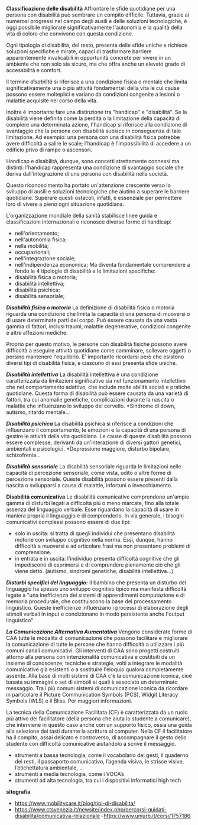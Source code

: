 **Classificazione delle disabilità**
Affrontare le sfide quotidiane per una persona con disabilità può sembrare un compito difficile. Tuttavia, grazie ai numerosi progressi nel campo degli ausili e delle soluzioni tecnologiche, è oggi possibile migliorare significativamente l'autonomia e la qualità della vita di coloro che convivono con questa condizione.

Ogni tipologia di disabilità, del resto, presenta delle sfide uniche e richiede soluzioni specifiche e mirate, capaci di trasformare barriere apparentemente invalicabili in opportunità concrete per vivere in un ambiente che non solo sia sicuro, ma che offra anche un elevato grado di accessbilità e comfort.

Il termine *disabilità* si riferisce a una condizione fisica o mentale che limita significativamente una o più attività fondamentali della vita le cui cause possono essere molteplici e variano da condizioni congenite a lesioni o malattie acquisite nel corso della vita.

Inoltre è importante fare una distinzione tra "handicap" e "disabilità". Se la disabilità viene definita come la perdita o la limitazione della capacità di compiere una determinata azione, l'handicap si riferisce alla condizione di svantaggio che la persona con disabilità subisce in conseguenza di tale limitazione. 
Ad esempio: una persona con una disabilità fisica potrebbe avere difficoltà a salire le scale; l'handicap è l'impossibilità di accedere a un edificio privo di rampe o ascensori.

Handicap e disabilità, dunque, sono concetti strettamente connessi ma distinti: l'handicap rappresenta una condizione di svantaggio sociale che deriva dall'integrazione di una persona con disabilità nella società.

Questo riconoscimento ha portato un'attenzione crescente verso lo sviluppo di ausili e soluzioni tecnologiche che aiutino a superare le barriere quotidiane. 
Superare questi ostacoli, infatti, è essenziale per permettere loro di vivere a pieno ogni situazione quotidiana.

L'organizzazione mondiale della sanità stabilisce linee guida e classificazioni internazionali e riconosce diverse forme di handicap:
- nell'orientamento;
- nell'autonomia fisica;
- nella mobilità;
- occupazionali;
- nell'integrazione sociale;
- nell'indipendenza economica;
Ma diventa fondamentale comprendere a fondo le 4 tipologie di disabilità e le limitazioni specifiche:
- disabilità fisica o motoria;
- disabilità intellettiva;
- disabilità psichica;
- disabilità sensoriale;

***Disabilità fisica o motoria***
La definizione di disabilità fisica o motoria riguarda una condizione che limita la capacità di una persona di muoversi o di usare determinate parti del corpo.
Può essere causata da una vasta gamma di fattori, inclusi traumi, malattie degenerative, condizioni congenite e altre affezioni mediche.

Proprio per questo motivo, le persone con disabilità fisiche possono avere difficoltà a eseguire attività quotidiane come camminare, sollevare oggetti o persino mantenere l'equilibrio. E' importante ricordarsi però che esistono diversi tipi di disabilità fisica, e ciascuno di essi presenta sfide uniche.

***Disabilità intellettiva***
La disabilità intellettiva è una condizione caratterizzata da limitazioni significative sia nel funzionamento intellettivo che nel comportamento adattivo, che include molte abilità sociali e pratiche quotidiane. 
Questa forma di disabilità può essere causata da una varietà di fattori, tra cui anomalie genetiche, complicazioni durante la nascita o malattie che influenzano lo sviluppo del cervello.
*Sindrome di down, autismo, ritardo mentale...

***Disabilità psichica***
La disabilità psichica si riferisce a condizioni che influenzano il comportamento, le emozioni e la capacità di una persona di gestire le attività della vita quotidiana. 
Le cause di queste disabilità possono essere complesse, derivanti da un'interazione di diversi gattori genetici, ambientali e psicologici.
*Depressione maggiore, disturbo bipolare, schizofrenia...

***Disabilità sensoriale***
La disabilità sensoriale riguarda le limitazioni nelle capacità di percezione sensoriale, come vista, udito o altre forme di percezione sensoriale. 
Queste disabilità possono essere presenti dalla nascita o svilupparsi a causa di malattie, infortuni o invecchiamento.




**Disabilità comunicativa**
Le disabilità comunicative comprendono un'ampie gamma di disturbi legati a difficoltà più o meno marcate, fino alla totale assenza del linguaggio verbale. 
Esse riguardano la capacità di usare in maniera propria il linguaggio e di comprenderlo. 
In via generale, i bisogni comunicativi complessi possono essere di due tipi:
- solo in uscita: si tratta di quegli individui che presentano disabilità motorie con sviluppo cognitivo nella norma. Essi, dunque, hanno difficoltà a muoversi e ad articolare frasi ma non presentano problemi di comprensione.
- in entrata e in uscita: l'individuo presenta difficoltà cognitive che gli impediscono di esprimersi e di comprendere pienamente ciò che gli viene detto. (autismo, sindromi genetiche, disabilità intellettiva...)

***Disturbi specifici del linguaggio:***
Il bambino che presenta un disturbo del linguaggio ha spesso uno sviluppo cognitivo tipico ma manifesta difficoltà legate a "una inefficienza dei sistemi di apprendimenti computazione e di memoria procedurale, che costituiscono la base del processamento linguistico. Queste inefficienze influenzano i processi di elaborazione degli stimoli verbali in input e condizionano in modo persistente anche l'output linguistico"

***La Comunicazione Alternativa Aumentativa***
Vengono considerate forme di CAA tutte le modalità di comunicazione che possono facilitare e migliorare la comunicazione di tutte le persone che hanno difficoltà a utilizzare i più comuni canali comunicativi. 
Gli interventi di CAA sono progetti costruiti attorno alla persona con intenzionalità comunicativa e costituiti da un insieme di conoscenze, tecniche e strategie, volti a integrare le modalità comunicative già esistenti o a sostituire l'eloquio qualora completamente assente.
Alla base di molti sistemi di CAA c'è la comunicazione iconica, cioè basata su immagini o set di simboli ai quali è associato un determinato messaggio.
Tra i più comuni sistemi di comunicazione iconica da ricordare in particolare il Picture Communication Symbols (PCS), Widgit Literacy Symbols (WLS) e il Bliss. Per maggiori informazioni.


La tecnica della Comunicazione Facilitata (CF) è caratterizzata da un ruolo più attivo del facilitatore (della persona che aiuta lo studente a comunicare), che interviene in questo caso anche con un supporto fisico, ossia una guida alla selezione dei tasti durante la scrittura al computer. Nella CF il facilitatore ha il compito, assai delicato e controverso, di accompagnare il gesto dello studente con difficoltà comunicative aiutandolo a scrive il messaggio.

- strumenti a bassa tecnologia, come il vocabolario dei gesti, il quaderno dei resti, il passaporto comunicativo, l’agenda visiva, le strisce visive, l’etichettatura ambientale, …
- strumenti a media tecnologia, come i VOCA’s
- strumenti ad alta tecnologia, tra cui i dispositivi informatici high tech












**sitografia**
- https://www.mobilitycare.it/blog/tipi-di-disabilita/
- https://www.ctsvenezia.it/newsite/index.php/percorsi-guidati-disabilita/comunicativa-relazionale
-https://www.uniurb.it/corsi/1757186
